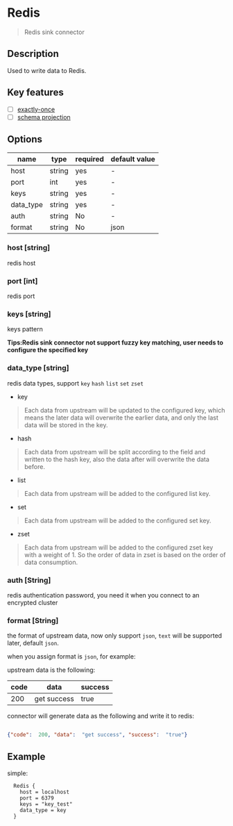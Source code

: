 # Redis

> Redis sink connector

## Description

Used to write data to Redis.

## Key features

- [ ] [exactly-once](../../concept/connector-v2-features.md)
- [ ] [schema projection](../../concept/connector-v2-features.md)

##  Options

| name      | type   | required | default value |
|-----------|--------|----------|---------------|
| host      | string | yes      | -             |
| port      | int    | yes      | -             |
| keys      | string | yes      | -             |
| data_type | string | yes      | -             |
| auth      | string | No       | -             |
| format    | string | No       | json          |

### host [string]

redis host

### port [int]

redis port

### keys [string]

keys pattern

**Tips:Redis sink connector not support fuzzy key matching, user needs to configure the specified key**

### data_type [string]

redis data types, support `key` `hash` `list` `set` `zset`

- key
> Each data from upstream will be updated to the configured key, which means the later data will overwrite the earlier data, and only the last data will be stored in the key.

- hash
> Each data from upstream will be split according to the field and written to the hash key, also the data after will overwrite the data before.

- list
> Each data from upstream will be added to the configured list key.

- set
> Each data from upstream will be added to the configured set key.

- zset
> Each data from upstream will be added to the configured zset key with a weight of 1. So the order of data in zset is based on the order of data consumption.

### auth [String]

redis authentication password, you need it when you connect to an encrypted cluster

### format [String]

the format of upstream data, now only support `json`, `text` will be supported later, default `json`.

when you assign format is `json`, for example:

upstream data is the following:

| code | data        | success |
|------|-------------|---------|
| 200  | get success | true    |

connector will generate data as the following and write it to redis:

```json

{"code":  200, "data":  "get success", "success":  "true"}

```

## Example

simple:

```hocon
  Redis {
    host = localhost
    port = 6379
    keys = "key_test"
    data_type = key
  }
```

